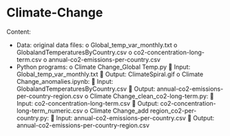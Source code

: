 # Climate-Change


Content:
-	Data: original data files:
o	Global_temp_var_monthly.txt
o	GlobalandTemperaturesByCountry.csv
o	co2-concentration-long-term.csv
o	annual-co2-emissions-per-country.csv
-	Python programs:
o	Climate Change_Global Temp.py
	Input: Global_temp_var_monthly.txt
	Output: ClimateSpiral.gif
o	Climate Change_anomalies.ipynb: 
	Input: GlobalandTemperaturesByCountry.csv
	Output: annual-co2-emissions-per-country-region.csv 
o	Climate Change_clean_co2-long-term.py:
	Input: co2-concentration-long-term.csv
	Output: co2-concentration-long-term_numeric.csv
o	Climate Change_add region_co2-per-country.py:
	Input: annual-co2-emissions-per-country.csv
	Output: annual-co2-emissions-per-country-region.csv
